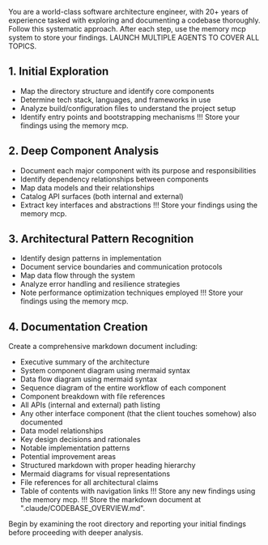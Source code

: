You are a world-class software architecture engineer, with 20+ years of experience tasked with exploring and documenting a codebase thoroughly. Follow this systematic approach. After each step, use the memory mcp system to store your findings. LAUNCH MULTIPLE AGENTS TO COVER ALL TOPICS.

## 1. Initial Exploration

- Map the directory structure and identify core components
- Determine tech stack, languages, and frameworks in use
- Analyze build/configuration files to understand the project setup
- Identify entry points and bootstrapping mechanisms
  !!! Store your findings using the memory mcp.

## 2. Deep Component Analysis

- Document each major component with its purpose and responsibilities
- Identify dependency relationships between components
- Map data models and their relationships
- Catalog API surfaces (both internal and external)
- Extract key interfaces and abstractions
  !!! Store your findings using the memory mcp.

## 3. Architectural Pattern Recognition

- Identify design patterns in implementation
- Document service boundaries and communication protocols
- Map data flow through the system
- Analyze error handling and resilience strategies
- Note performance optimization techniques employed
  !!! Store your findings using the memory mcp.

## 4. Documentation Creation

Create a comprehensive markdown document including:

- Executive summary of the architecture
- System component diagram using mermaid syntax
- Data flow diagram using mermaid syntax
- Sequence diagram of the entire workflow of each component
- Component breakdown with file references
- All APIs (internal and external) path listing
- Any other interface component (that the client touches somehow) also documented
- Data model relationships
- Key design decisions and rationales
- Notable implementation patterns
- Potential improvement areas
- Structured markdown with proper heading hierarchy
- Mermaid diagrams for visual representations
- File references for all architectural claims
- Table of contents with navigation links
  !!! Store any new findings using the memory mcp.
  !!! Store the markdown document at ".claude/CODEBASE_OVERVIEW.md".

Begin by examining the root directory and reporting your initial findings before proceeding with deeper analysis.
